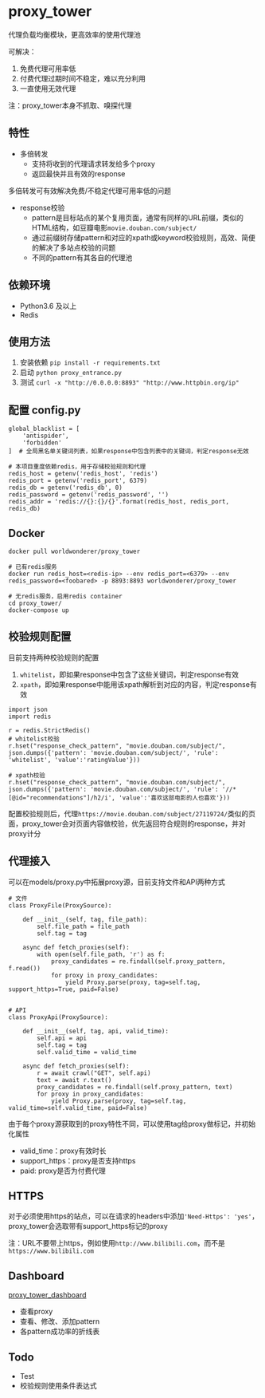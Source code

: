 # proxy_tower

代理负载均衡模块，更高效率的使用代理池

可解决：
1. 免费代理可用率低
2. 付费代理过期时间不稳定，难以充分利用
3. 一直使用无效代理

注：proxy_tower本身不抓取、嗅探代理

## 特性
* 多倍转发
    * 支持将收到的代理请求转发给多个proxy
    * 返回最快并且有效的response
 
多倍转发可有效解决免费/不稳定代理可用率低的问题

* response校验
    * pattern是目标站点的某个复用页面，通常有同样的URL前缀，类似的HTML结构，如豆瓣电影`movie.douban.com/subject/`
    * 通过前缀树存储pattern和对应的xpath或keyword校验规则，高效、简便的解决了多站点校验的问题
    * 不同的pattern有其各自的代理池  

## 依赖环境
* Python3.6 及以上
* Redis

## 使用方法
1. 安装依赖 `pip install -r requirements.txt`
2. 启动 `python proxy_entrance.py`
3. 测试 `curl -x "http://0.0.0.0:8893" "http://www.httpbin.org/ip"`

## 配置 config.py
```shell
global_blacklist = [
    'antispider',
    'forbidden'
]  # 全局黑名单关键词列表，如果response中包含列表中的关键词，判定response无效

# 本项目重度依赖redis，用于存储校验规则和代理
redis_host = getenv('redis_host', 'redis')
redis_port = getenv('redis_port', 6379)
redis_db = getenv('redis_db', 0)
redis_password = getenv('redis_password', '')
redis_addr = 'redis://{}:{}/{}'.format(redis_host, redis_port, redis_db)
```

## Docker
```shell
docker pull worldwonderer/proxy_tower

# 已有redis服务
docker run redis_host=<redis-ip> --env redis_port=<6379> --env redis_password=<foobared> -p 8893:8893 worldwonderer/proxy_tower

# 无redis服务，启用redis container
cd proxy_tower/
docker-compose up
```

## 校验规则配置
目前支持两种校验规则的配置
1. `whitelist`，即如果response中包含了这些关键词，判定response有效
2. `xpath`，即如果response中能用该xpath解析到对应的内容，判定response有效

```shell
import json
import redis

r = redis.StrictRedis()
# whitelist校验
r.hset("response_check_pattern", "movie.douban.com/subject/", json.dumps({'pattern': 'movie.douban.com/subject/', 'rule': 'whitelist', 'value':'ratingValue'}))

# xpath校验
r.hset("response_check_pattern", "movie.douban.com/subject/", json.dumps({'pattern': 'movie.douban.com/subject/', 'rule': '//*[@id="recommendations"]/h2/i', 'value':'喜欢这部电影的人也喜欢'}))
```

配置校验规则后，代理`https://movie.douban.com/subject/27119724/`类似的页面，proxy_tower会对页面内容做校验，优先返回符合规则的response，并对proxy计分

## 代理接入

可以在models/proxy.py中拓展proxy源，目前支持文件和API两种方式

```shell
# 文件
class ProxyFile(ProxySource):

    def __init__(self, tag, file_path):
        self.file_path = file_path
        self.tag = tag

    async def fetch_proxies(self):
        with open(self.file_path, 'r') as f:
            proxy_candidates = re.findall(self.proxy_pattern, f.read())
            for proxy in proxy_candidates:
                yield Proxy.parse(proxy, tag=self.tag, support_https=True, paid=False)


# API
class ProxyApi(ProxySource):

    def __init__(self, tag, api, valid_time):
        self.api = api
        self.tag = tag
        self.valid_time = valid_time

    async def fetch_proxies(self):
        r = await crawl("GET", self.api)
        text = await r.text()
        proxy_candidates = re.findall(self.proxy_pattern, text)
        for proxy in proxy_candidates:
            yield Proxy.parse(proxy, tag=self.tag, valid_time=self.valid_time, paid=False)
```

由于每个proxy源获取到的proxy特性不同，可以使用tag给proxy做标记，并初始化属性
* valid_time：proxy有效时长
* support_https：proxy是否支持https
* paid: proxy是否为付费代理

## HTTPS

对于必须使用https的站点，可以在请求的headers中添加`'Need-Https': 'yes'`，proxy_tower会选取带有support_https标记的proxy

注：URL不要带上https，例如使用`http://www.bilibili.com`，而不是`https://www.bilibili.com`

## Dashboard

[proxy_tower_dashboard](https://github.com/worldwonderer/proxy_tower_dashboard)

* 查看proxy
* 查看、修改、添加pattern
* 各pattern成功率的折线表

## Todo

* Test
* 校验规则使用条件表达式
